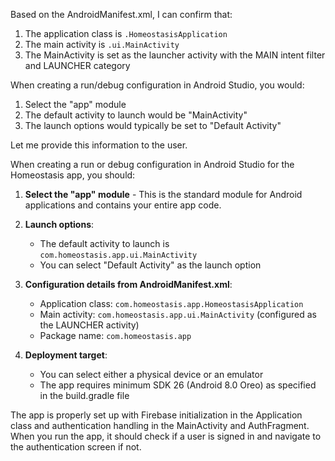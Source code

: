 Based on the AndroidManifest.xml, I can confirm that:

1. The application class is `.HomeostasisApplication`
2. The main activity is `.ui.MainActivity`
3. The MainActivity is set as the launcher activity with the MAIN intent filter and LAUNCHER category

When creating a run/debug configuration in Android Studio, you would:

1. Select the "app" module
2. The default activity to launch would be "MainActivity"
3. The launch options would typically be set to "Default Activity"

Let me provide this information to the user.

When creating a run or debug configuration in Android Studio for the Homeostasis app, you should:

1. **Select the "app" module** - This is the standard module for Android applications and contains your entire app code.

2. **Launch options**:
   - The default activity to launch is `com.homeostasis.app.ui.MainActivity`
   - You can select "Default Activity" as the launch option

3. **Configuration details from AndroidManifest.xml**:
   - Application class: `com.homeostasis.app.HomeostasisApplication`
   - Main activity: `com.homeostasis.app.ui.MainActivity` (configured as the LAUNCHER activity)
   - Package name: `com.homeostasis.app`

4. **Deployment target**:
   - You can select either a physical device or an emulator
   - The app requires minimum SDK 26 (Android 8.0 Oreo) as specified in the build.gradle file

The app is properly set up with Firebase initialization in the Application class and authentication handling in the MainActivity and AuthFragment. When you run the app, it should check if a user is signed in and navigate to the authentication screen if not.